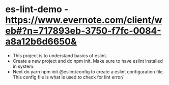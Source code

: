 # es-lint-demo - https://www.evernote.com/client/web#?n=717893eb-3750-f7fc-0084-a8a12b6d6650&
* This project is to understand basics of eslint. 
* Create a new project and do npm init. Make sure to have eslint installed in system.
* Next do yarn npm init @eslint/config to create a eslint configuration file. This config file is what is used to check for lint error/
